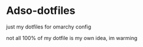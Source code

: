 # Adso-dotfiles
just my dotfiles for omarchy config

not all 100% of my dotfile is my own idea, im warming
